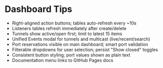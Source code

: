 # Dashboard Tips

- Right-aligned action buttons; tables auto-refresh every ~10s
- Listeners tables refresh immediately after create/delete
- Tunnels show active/open first; limit to latest 15 items
- Unified Events modal for tunnels and multicast (live/recent/search)
- Port reservations visible on main dashboard; smart port validation
- Filterable dropdowns for user selection; persist "Show closed" toggles
- Consistent button styling; port values shown as plain text
- Documentation menu links to GitHub Pages docs

